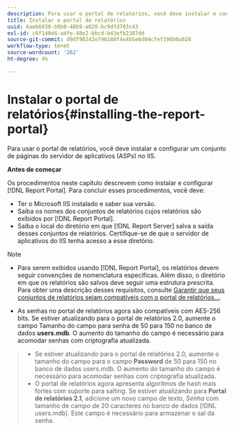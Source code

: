 ```yaml
---
description: Para usar o portal de relatórios, você deve instalar e configurar um conjunto de páginas do servidor de aplicativos (ASPs) no IIS.
title: Instalar o portal de relatórios
uuid: 6aeb6038-b0b0-48b9-a020-bc9dfd703c43
exl-id: c6f140d4-a4fe-48e2-bbcd-b43efb2387dd
source-git-commit: d9df90242ef96188f4e4b5e6d04cfef196b0a628
workflow-type: tm+mt
source-wordcount: '262'
ht-degree: 4%

---
```


# Instalar o portal de relatórios{#installing-the-report-portal}

Para usar o portal de relatórios, você deve instalar e configurar um conjunto de páginas do servidor de aplicativos (ASPs) no IIS.

**Antes de começar**

Os procedimentos neste capítulo descrevem como instalar e configurar [!DNL Report Portal]. Para concluir esses procedimentos, você deve:

* Ter o Microsoft IIS instalado e saber sua versão.
* Saiba os nomes dos conjuntos de relatórios cujos relatórios são exibidos por [!DNL Report Portal].
* Saiba o local do diretório em que [!DNL Report Server] salva a saída desses conjuntos de relatórios. Certifique-se de que o servidor de aplicativos do IIS tenha acesso a esse diretório.

>[!NOTE]
>
>* Para serem exibidos usando [!DNL Report Portal], os relatórios devem seguir convenções de nomenclatura específicas. Além disso, o diretório em que os relatórios são salvos deve seguir uma estrutura prescrita. Para obter uma descrição desses requisitos, consulte [Garantir que seus conjuntos de relatórios sejam compatíveis com o portal de relatórios...](../../../home/c-rpt-oview/c-install-rpt-port/c-rpt-port-user-inter.md#section-2b141e5d198a4bbea455699126c24706).
   >
   >
* As senhas no portal de relatórios agora são compatíveis com AES-256 bits. Se estiver atualizando para o portal de relatórios 2.0, aumente o campo Tamanho do campo para senha de 50 para 150 no banco de dados **users.mdb**. O aumento do tamanho do campo é necessário para acomodar senhas com criptografia atualizada.
>* Se estiver atualizando para o portal de relatórios 2.0, aumente o tamanho do campo para o campo **Password** de 50 para 150 no banco de dados users.mdb. O aumento do tamanho do campo é necessário para acomodar senhas com criptografia atualizada.
>* O portal de relatórios agora apresenta algoritmos de hash mais fortes com suporte para salting. Se estiver atualizando para **Portal de relatórios 2.1**, adicione um novo campo de texto, *Senha* com tamanho de campo de 20 caracteres no banco de dados [!DNL users.mdb]. Este campo é necessário para armazenar o sal da senha.

>


